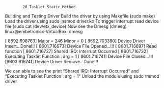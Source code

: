 
			20_Tasklet_Static_Method				


Building and Testing Driver
Build the driver by using Makefile (sudo make)
Load the driver using sudo insmod driver.ko
To trigger interrupt read device file (sudo cat /dev/etx_device)
Now see the Dmesg (dmesg)
linux@embetronicx-VirtualBox: dmesg

[ 8592.698763] Major = 246 Minor = 0
[ 8592.703380] Device Driver Insert…Done!!!
[ 8601.716673] Device File Opened…!!!
[ 8601.716697] Read function
[ 8601.716727] Shared IRQ: Interrupt Occurred
[ 8601.716732] Executing Tasklet Function : arg = 1
[ 8601.716741] Device File Closed…!!!                                            [8603.916741] Device Driver Remove…Done!!!

We can able to see the print “Shared IRQ: Interrupt Occurred“ and “Executing Tasklet Function : arg = 1“
Unload the module using sudo rmmod driver
